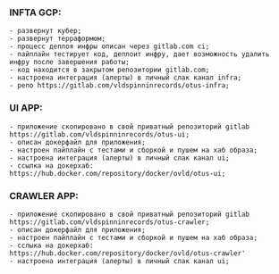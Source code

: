 ### INFTA GCP:
    - развернут кубер;
    - развернут терраформом;
    - процесс деплоя инфры описан через gitlab.com ci;
    - пайплайн тестирует код, деплоит инфру, дает возможность удалить инфру после завершения работы;
    - код находится в закрытом репозитории gitlab.com;
    - настроена интеграция (алерты) в личный слак канал infra;
    - репо https://gitlab.com/vldspinninrecords/otus-infra;

### UI APP:
    - приложение скопировано в свой приватный репозиторий gitlab https://gitlab.com/vldspinninrecords/otus-ui;
    - описан докерфайл для приложения;
    - настроен пайплайн с тестами и сборкой и пушем на хаб образа;
    - настроена интеграция (алерты) в личный слак канал ui;
    - ссылка на докерхаб: https://hub.docker.com/repository/docker/ovld/otus-ui;

### CRAWLER APP:
    - приложение скопировано в свой приватный репозиторий gitlab https://gitlab.com/vldspinninrecords/otus-crawler;
    - описан докерфайл для приложения;
    - настроен пайплайн с тестами и сборкой и пушем на хаб образа;
    - сслыка на докерхаб: https://hub.docker.com/repository/docker/ovld/otus-crawler'
    - настроена интеграция (алерты) в личный слак канал ui;
